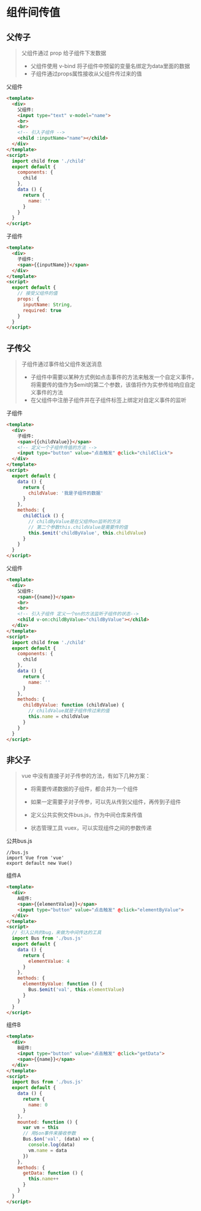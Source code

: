 # 组件间传值

## 父传子

> 父组件通过 prop 给子组件下发数据
>
> - 父组件使用 v-bind 将子组件中预留的变量名绑定为data里面的数据
> - 子组件通过props属性接收从父组件传过来的值

父组件

```html
<template>
  <div>
    父组件:
    <input type="text" v-model="name">
    <br>
    <br>
    <!-- 引入子组件 -->
    <child :inputName="name"></child>
  </div>
</template>
<script>
  import child from './child'
  export default {
    components: {
      child
    },
    data () {
      return {
        name: ''
      }
    }
  }
</script>
```

子组件

```html
<template>
  <div>
    子组件:
    <span>{{inputName}}</span>
  </div>
</template>
<script>
  export default {
    // 接受父组件的值
    props: {
      inputName: String,
      required: true
    }
  }
</script>
```

## 子传父

> 子组件通过事件给父组件发送消息
>
> - 子组件中需要以某种方式例如点击事件的方法来触发一个自定义事件，将需要传的值作为$emit的第二个参数，该值将作为实参传给响应自定义事件的方法
> - 在父组件中注册子组件并在子组件标签上绑定对自定义事件的监听

子组件

```html
<template>
  <div>
    子组件:
    <span>{{childValue}}</span>
    <!-- 定义一个子组件传值的方法 -->
    <input type="button" value="点击触发" @click="childClick">
  </div>
</template>
<script>
  export default {
    data () {
      return {
        childValue: '我是子组件的数据'
      }
    },
    methods: {
      childClick () {
        // childByValue是在父组件on监听的方法
        // 第二个参数this.childValue是需要传的值
        this.$emit('childByValue', this.childValue)
      }
    }
  }
</script>
```

父组件

```html
<template>
  <div>
    父组件:
    <span>{{name}}</span>
    <br>
    <br>
    <!-- 引入子组件 定义一个on的方法监听子组件的状态-->
    <child v-on:childByValue="childByValue"></child>
  </div>
</template>
<script>
  import child from './child'
  export default {
    components: {
      child
    },
    data () {
      return {
        name: ''
      }
    },
    methods: {
      childByValue: function (childValue) {
        // childValue就是子组件传过来的值
        this.name = childValue
      }
    }
  }
</script>
```

## 非父子

> vue 中没有直接子对子传参的方法，有如下几种方案：
>
> - 将需要传递数据的子组件，都合并为一个组件
>
> - 如果一定需要子对子传参，可以先从传到父组件，再传到子组件
> - 定义公共实例文件bus.js，作为中间仓库来传值
>
> - 状态管理工具 vuex，可以实现组件之间的参数传递

公共bus.js

```
//bus.js
import Vue from 'vue'
export default new Vue()
```

组件A

```html
<template>
  <div>
    A组件:
    <span>{{elementValue}}</span>
    <input type="button" value="点击触发" @click="elementByValue">
  </div>
</template>
<script>
  // 引入公共的bug，来做为中间传达的工具
  import Bus from './bus.js'
  export default {
    data () {
      return {
        elementValue: 4
      }
    },
    methods: {
      elementByValue: function () {
        Bus.$emit('val', this.elementValue)
      }
    }
  }
</script>
```

组件B

```html
<template>
  <div>
    B组件:
    <input type="button" value="点击触发" @click="getData">
    <span>{{name}}</span>
  </div>
</template>
<script>
  import Bus from './bus.js'
  export default {
    data () {
      return {
        name: 0
      }
    },
    mounted: function () {
      var vm = this
      // 用$on事件来接收参数
      Bus.$on('val', (data) => {
        console.log(data)
        vm.name = data
      })
    },
    methods: {
      getData: function () {
        this.name++
      }
    }
  }
</script>
```
